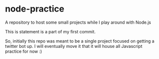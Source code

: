 # node-practice
A repository to host some small projects while I play around with Node.js

This is statement is a part of my first commit.

So, initially this repo was meant to be a single project focused on getting a twitter bot up. I will eventually move it that 
it will house all Javascript practice for now :)
